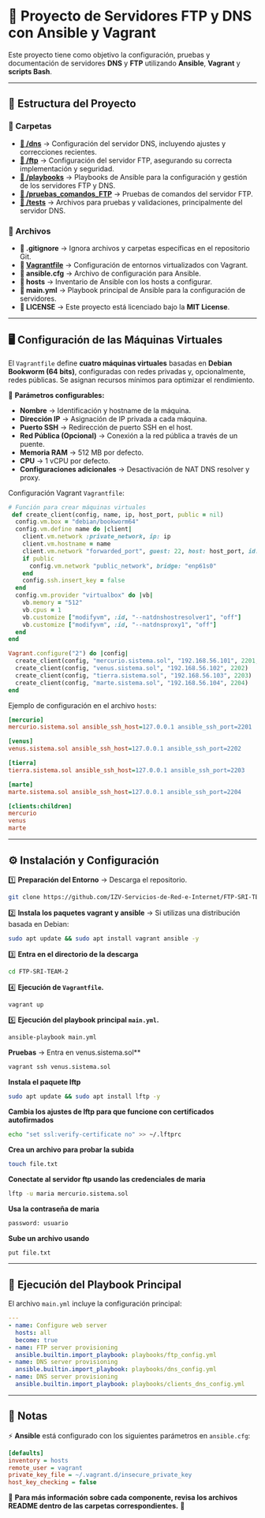 # 🚀 Proyecto de Servidores FTP y DNS con Ansible y Vagrant

Este proyecto tiene como objetivo la configuración, pruebas y documentación de servidores **DNS** y **FTP** utilizando **Ansible**, **Vagrant** y **scripts Bash**.

---

## 📂 Estructura del Proyecto

### 📁 Carpetas

- **[📂 /dns](/dns/README.md)** → Configuración del servidor DNS, incluyendo ajustes y correcciones recientes.
- **[📂 /ftp](ftp/)** → Configuración del servidor FTP, asegurando su correcta implementación y seguridad.
- **[📂 /playbooks](/playbooks)** → Playbooks de Ansible para la configuración y gestión de los servidores FTP y DNS.
- **[📂 /pruebas_comandos_FTP](/pruebas_comandos_FTP/)** → Pruebas de comandos del servidor FTP.
- **[📂 /tests](/tests/)** → Archivos para pruebas y validaciones, principalmente del servidor DNS.

### 📜 Archivos

- **📄 .gitignore** → Ignora archivos y carpetas específicas en el repositorio Git.
- **📄 [Vagrantfile](Vagrantfile)** → Configuración de entornos virtualizados con Vagrant.
- **📄 ansible.cfg** → Archivo de configuración para Ansible.
- **📄 hosts** → Inventario de Ansible con los hosts a configurar.
- **📄 main.yml** → Playbook principal de Ansible para la configuración de servidores.
- **📄 LICENSE** → Este proyecto está licenciado bajo la **MIT License**.

---

## 🖥️ Configuración de las Máquinas Virtuales

El `Vagrantfile` define **cuatro máquinas virtuales** basadas en **Debian Bookworm (64 bits)**, configuradas con redes privadas y, opcionalmente, redes públicas. Se asignan recursos mínimos para optimizar el rendimiento.

🔹 **Parámetros configurables:**
- **Nombre** → Identificación y hostname de la máquina.
- **Dirección IP** → Asignación de IP privada a cada máquina.
- **Puerto SSH** → Redirección de puerto SSH en el host.
- **Red Pública (Opcional)** → Conexión a la red pública a través de un puente.
- **Memoria RAM** → 512 MB por defecto.
- **CPU** → 1 vCPU por defecto.
- **Configuraciones adicionales** → Desactivación de NAT DNS resolver y proxy.

Configuración Vagrant `Vagrantfile`:
```ruby
# Función para crear máquinas virtuales
 def create_client(config, name, ip, host_port, public = nil)
  config.vm.box = "debian/bookworm64"
  config.vm.define name do |client|
    client.vm.network :private_network, ip: ip
    client.vm.hostname = name
    client.vm.network "forwarded_port", guest: 22, host: host_port, id: 'ssh'
    if public
      config.vm.network "public_network", bridge: "enp61s0"
    end
    config.ssh.insert_key = false
  end
  config.vm.provider "virtualbox" do |vb|
    vb.memory = "512"
    vb.cpus = 1
    vb.customize ["modifyvm", :id, "--natdnshostresolver1", "off"]
    vb.customize ["modifyvm", :id, "--natdnsproxy1", "off"]
  end
end

Vagrant.configure("2") do |config|
  create_client(config, "mercurio.sistema.sol", "192.168.56.101", 2201, "public")
  create_client(config, "venus.sistema.sol", "192.168.56.102", 2202)
  create_client(config, "tierra.sistema.sol", "192.168.56.103", 2203)
  create_client(config, "marte.sistema.sol", "192.168.56.104", 2204)
end
```

Ejemplo de configuración en el archivo `hosts`:
```ini
[mercurio]
mercurio.sistema.sol ansible_ssh_host=127.0.0.1 ansible_ssh_port=2201

[venus]
venus.sistema.sol ansible_ssh_host=127.0.0.1 ansible_ssh_port=2202

[tierra]
tierra.sistema.sol ansible_ssh_host=127.0.0.1 ansible_ssh_port=2203

[marte]
marte.sistema.sol ansible_ssh_host=127.0.0.1 ansible_ssh_port=2204

[clients:children]
mercurio
venus
marte
```

---

## ⚙️ Instalación y Configuración

1️⃣ **Preparación del Entorno** -> Descarga el repositorio.
```bash
git clone https://github.com/IZV-Servicios-de-Red-e-Internet/FTP-SRI-TEAM-2.git
```
2️⃣ **Instala los paquetes vagrant y ansible** -> Si utilizas una distribución basada en Debian:
```bash
sudo apt update && sudo apt install vagrant ansible -y
```
3️⃣ **Entra en el directorio de la descarga**
```bash
cd FTP-SRI-TEAM-2
```
4️⃣ **Ejecución de `Vagrantfile`.**
```bash
vagrant up
```
5️⃣ **Ejecución del playbook principal `main.yml`.**
```bash
ansible-playbook main.yml
```
**Pruebas** -> Entra en venus.sistema.sol**
```bash
vagrant ssh venus.sistema.sol
```
**Instala el paquete lftp**
```bash
sudo apt update && sudo apt install lftp -y
```
**Cambia los  ajustes de lftp para que funcione con certificados autofirmados**
```bash
echo "set ssl:verify-certificate no" >> ~/.lftprc
```
**Crea un archivo para probar la subida**
```bash
touch file.txt
```
**Conectate al servidor ftp usando las credenciales de maria**
```bash
lftp -u maria mercurio.sistema.sol
```
**Usa la contraseña de maria**
```bash
password: usuario
```
**Sube un archivo usando**
```bash
put file.txt
```
---

## 🔧 Ejecución del Playbook Principal

El archivo `main.yml` incluye la configuración principal:
```yaml
---
- name: Configure web server
  hosts: all
  become: true
- name: FTP server provisioning
  ansible.builtin.import_playbook: playbooks/ftp_config.yml
- name: DNS server provisioning
  ansible.builtin.import_playbook: playbooks/dns_config.yml
- name: DNS server provisioning
  ansible.builtin.import_playbook: playbooks/clients_dns_config.yml

```

---

## 📌 Notas

⚡ **Ansible** está configurado con los siguientes parámetros en `ansible.cfg`:
```ini
[defaults]
inventory = hosts
remote_user = vagrant
private_key_file = ~/.vagrant.d/insecure_private_key
host_key_checking = false
```

📡 **Para más información sobre cada componente, revisa los archivos README dentro de las carpetas correspondientes.** 🚀

